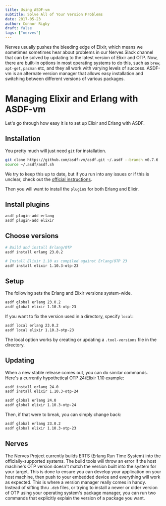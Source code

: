 ```yaml
---
title: Using ASDF-vm
subtitle: Solve All of Your Version Problems
date: 2017-05-23
author: Connor Rigby
draft: false
tags: ["nerves"]
---
```


Nerves usually pushes the bleeding edge of Elixir, which means we sometimes
sometimes hear about problems in our Nerves Slack channel that can be solved by
updating to the latest version of Elixir and OTP. Now, there are built-in
options in most operating systems to do this, such as `brew`, `apt-get`,
`pacman` etc, and they all work with varying levels of success. ASDF-vm is an
alternate version manager that allows easy installation and switching between
different versions of various packages.

<!--more-->

# Managing Elixir and Erlang with ASDF-vm

Let's go through how easy it is to set up Elixir and Erlang with ASDF.

## Installation

You pretty much will just need `git` for installation.

```sh
git clone https://github.com/asdf-vm/asdf.git ~/.asdf --branch v0.7.6
source ~/.asdf/asdf.sh
```

We try to keep this up to date, but if you run into any issues or if this is
unclear, check out the [official instructions](https://asdf-vm.com/#/core-manage-asdf-vm).

Then you will want to install the `plugin`s for both Erlang and Elixir.

## Install plugins

```sh
asdf plugin-add erlang
asdf plugin-add elixir
```

## Choose versions

```sh
# Build and install Erlang/OTP
asdf install erlang 23.0.2

# Install Elixir 1.10 as compiled against Erlang/OTP 23
asdf install elixir 1.10.3-otp-23
```

## Setup

The following sets the Erlang and Elixir versions system-wide.

```sh
asdf global erlang 23.0.2
asdf global elixir 1.10.3-otp-23
```

If you want to fix the version used in a directory, specify `local`:

```sh
asdf local erlang 23.0.2
asdf local elixir 1.10.3-otp-23
```

The local option works by creating or updating a `.tool-versions` file in
the directory.

## Updating

When a new stable release comes out, you can do similar commands. Here's a
currently hypothetical OTP 24/Elixir 1.10 example:

```sh
asdf install erlang 24.0
asdf install elixir 1.10.3-otp-24

asdf global erlang 24.0
asdf global elixir 1.10.3-otp-24
```

Then, if that were to break, you can simply change back:

```sh
asdf global erlang 23.0.2
asdf global elixir 1.10.3-otp-23
```

## Nerves

The Nerves Project currently builds ERTS (Erlang Run Time System) into the
officially-supported systems. The build tools will throw an error if the host
machine's OTP version doesn't match the version built into the system for your
target.  This is done to ensure you can develop your application on your host
machine, then push to your embedded device and everything will work as expected.
This is where a version manager really comes in handy. Instead of sifting thru
`.deb` files, or trying to install a newer or older version of OTP using your
operating system's package manager, you can run two commands that explicitly
explain the version of a package you want.
